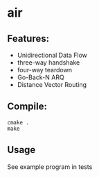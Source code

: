 # air

## Features:
- Unidirectional Data Flow
- three-way handshake
- four-way teardown
- Go-Back-N ARQ
- Distance Vector Routing

## Compile:
```
cmake .
make
```

## Usage
See example program in tests 
